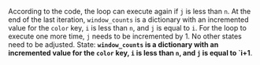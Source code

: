 According to the code, the loop can execute again if `j` is less than `n`. At the end of the last iteration, `window_counts` is a dictionary with an incremented value for the `color` key, `i` is less than `n`, and `j` is equal to `i`. For the loop to execute one more time, `j` needs to be incremented by 1. No other states need to be adjusted.
State: **`window_counts` is a dictionary with an incremented value for the `color` key, `i` is less than `n`, and `j` is equal to `i+1**.
